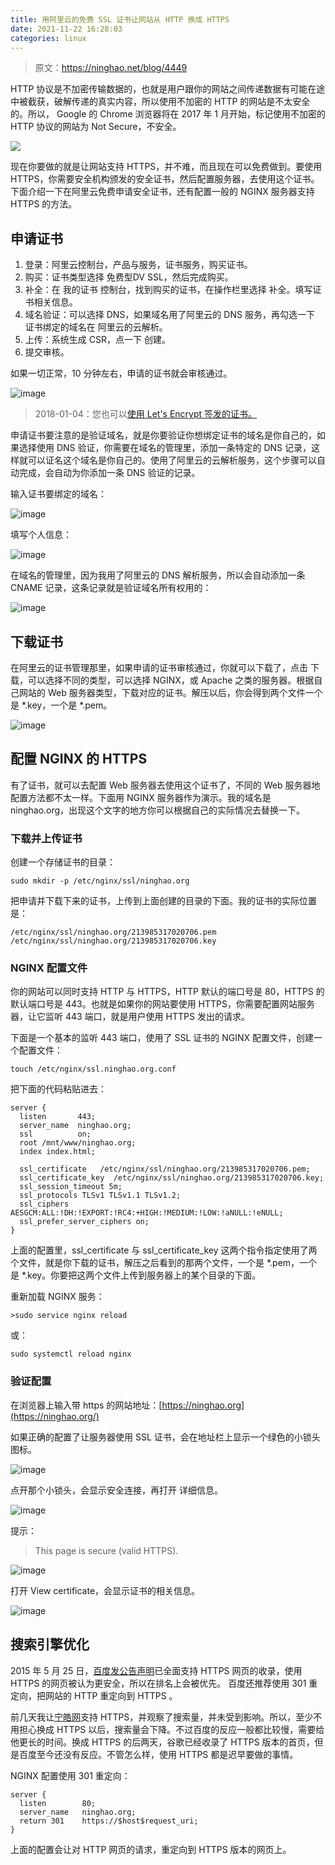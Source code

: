 ```yaml
---
title: 用阿里云的免费 SSL 证书让网站从 HTTP 换成 HTTPS
date: 2021-11-22 16:28:03
categories: linux
---
```


>原文：https://ninghao.net/blog/4449

HTTP 协议是不加密传输数据的，也就是用户跟你的网站之间传递数据有可能在途中被截获，破解传递的真实内容，所以使用不加密的 HTTP 的网站是不太安全的。所以， Google 的 Chrome 浏览器将在 2017 年 1 月开始，标记使用不加密的 HTTP 协议的网站为 Not Secure，不安全。

![](https://upload-images.jianshu.io/upload_images/10024246-d33a092312fbb0d1.png?imageMogr2/auto-orient/strip%7CimageView2/2/w/1240)

现在你要做的就是让网站支持 HTTPS，并不难，而且现在可以免费做到。要使用 HTTPS，你需要安全机构颁发的安全证书，然后配置服务器，去使用这个证书。下面介绍一下在阿里云免费申请安全证书，还有配置一般的 NGINX 服务器支持 HTTPS 的方法。

## 申请证书

1.  登录：阿里云控制台，产品与服务，证书服务，购买证书。
2.  购买：证书类型选择 免费型DV SSL，然后完成购买。
3.  补全：在 我的证书 控制台，找到购买的证书，在操作栏里选择 补全。填写证书相关信息。
4.  域名验证：可以选择 DNS，如果域名用了阿里云的 DNS 服务，再勾选一下 证书绑定的域名在 阿里云的云解析。
5.  上传：系统生成 CSR，点一下 创建。
6.  提交审核。

如果一切正常，10 分钟左右，申请的证书就会审核通过。

![image](https://upload-images.jianshu.io/upload_images/10024246-8215c23db8ce60a0.png?imageMogr2/auto-orient/strip%7CimageView2/2/w/1240)

> 2018-01-04：您也可以[使用 Let's Encrypt 签发的证书。](https://ninghao.net/blog/5592)

申请证书要注意的是验证域名，就是你要验证你想绑定证书的域名是你自己的，如果选择使用 DNS 验证，你需要在域名的管理里，添加一条特定的 DNS 记录，这样就可以证名这个域名是你自己的。使用了阿里云的云解析服务，这个步骤可以自动完成，会自动为你添加一条 DNS 验证的记录。

输入证书要绑定的域名：

![image](https://upload-images.jianshu.io/upload_images/10024246-2188f1df27b282ae.png?imageMogr2/auto-orient/strip%7CimageView2/2/w/1240)

填写个人信息：

![image](https://upload-images.jianshu.io/upload_images/10024246-1663f595ee374615.png?imageMogr2/auto-orient/strip%7CimageView2/2/w/1240)

在域名的管理里，因为我用了阿里云的 DNS 解析服务，所以会自动添加一条 CNAME 记录，这条记录就是验证域名所有权用的：

![image](https://upload-images.jianshu.io/upload_images/10024246-4d7b1c6ca1e97020.png?imageMogr2/auto-orient/strip%7CimageView2/2/w/1240)

## 下载证书

在阿里云的证书管理那里，如果申请的证书审核通过，你就可以下载了，点击 下载，可以选择不同的类型，可以选择 NGINX，或 Apache 之类的服务器。根据自己网站的 Web 服务器类型，下载对应的证书。解压以后，你会得到两个文件一个是 *.key，一个是 *.pem。

![image](https://upload-images.jianshu.io/upload_images/10024246-ac5ec4c5c7340a6c.png?imageMogr2/auto-orient/strip%7CimageView2/2/w/1240)

## 配置 NGINX 的 HTTPS

有了证书，就可以去配置 Web 服务器去使用这个证书了，不同的 Web 服务器地配置方法都不太一样。下面用 NGINX 服务器作为演示。我的域名是 ninghao.org，出现这个文字的地方你可以根据自己的实际情况去替换一下。

### 下载并上传证书

创建一个存储证书的目录：

`sudo mkdir -p /etc/nginx/ssl/ninghao.org`

把申请并下载下来的证书，上传到上面创建的目录的下面。我的证书的实际位置是：

```
/etc/nginx/ssl/ninghao.org/213985317020706.pem
/etc/nginx/ssl/ninghao.org/213985317020706.key
```

### NGINX 配置文件

你的网站可以同时支持 HTTP 与 HTTPS，HTTP 默认的端口号是 80，HTTPS 的默认端口号是 443。也就是如果你的网站要使用 HTTPS，你需要配置网站服务器，让它监听 443 端口，就是用户使用 HTTPS 发出的请求。

下面是一个基本的监听 443 端口，使用了 SSL 证书的 NGINX 配置文件，创建一个配置文件：

`touch /etc/nginx/ssl.ninghao.org.conf`

把下面的代码粘贴进去：

```
server {
  listen       443;
  server_name  ninghao.org;
  ssl          on;
  root /mnt/www/ninghao.org;
  index index.html; 

  ssl_certificate   /etc/nginx/ssl/ninghao.org/213985317020706.pem;
  ssl_certificate_key  /etc/nginx/ssl/ninghao.org/213985317020706.key;
  ssl_session_timeout 5m;
  ssl_protocols TLSv1 TLSv1.1 TLSv1.2;
  ssl_ciphers AESGCM:ALL:!DH:!EXPORT:!RC4:+HIGH:!MEDIUM:!LOW:!aNULL:!eNULL;
  ssl_prefer_server_ciphers on;
}
```

上面的配置里，ssl_certificate 与 ssl_certificate_key 这两个指令指定使用了两个文件，就是你下载的证书，解压之后看到的那两个文件，一个是 *.pem，一个是 *.key。你要把这两个文件上传到服务器上的某个目录的下面。

重新加载 NGINX 服务：

```>sudo service nginx reload```

或：

```sudo systemctl reload nginx```

### 验证配置

在浏览器上输入带 https 的网站地址：[https://ninghao.org](https://ninghao.org/)

如果正确的配置了让服务器使用 SSL 证书，会在地址栏上显示一个绿色的小锁头图标。

![image](https://upload-images.jianshu.io/upload_images/10024246-9dc43eb4aaab327c.png?imageMogr2/auto-orient/strip%7CimageView2/2/w/1240)

点开那个小锁头，会显示安全连接，再打开 详细信息。

![image](https://upload-images.jianshu.io/upload_images/10024246-bc2f9c2934716306.png?imageMogr2/auto-orient/strip%7CimageView2/2/w/1240)

提示：

> This page is secure (valid HTTPS).

![image](https://upload-images.jianshu.io/upload_images/10024246-c569439e68c417b4.png?imageMogr2/auto-orient/strip%7CimageView2/2/w/1240)

打开 View certificate，会显示证书的相关信息。

![image](https://upload-images.jianshu.io/upload_images/10024246-b0a08c301005d867.png?imageMogr2/auto-orient/strip%7CimageView2/2/w/1240)

## 搜索引擎优化

2015 年 5 月 25 日，[百度发公告声明](http://zhanzhang.baidu.com/wiki/392)已全面支持 HTTPS 网页的收录，使用 HTTPS 的网页被认为更安全，所以在排名上会被优先。 百度还推荐使用 301 重定向，把网站的 HTTP 重定向到 HTTPS 。

前几天我让[宁皓网](https://ninghao.net/)支持 HTTPS，并观察了搜索量，并未受到影响。所以，至少不用担心换成 HTTPS 以后，搜索量会下降。不过百度的反应一般都比较慢，需要给他更长的时间。换成 HTTPS 的后两天，谷歌已经收录了 HTTPS 版本的首页，但是百度至今还没有反应。不管怎么样，使用 HTTPS 都是迟早要做的事情。

NGINX 配置使用 301 重定向：

```
server {
  listen        80;
  server_name   ninghao.org;
  return 301    https://$host$request_uri;
}
```

上面的配置会让对 HTTP 网页的请求，重定向到 HTTPS 版本的网页上。
